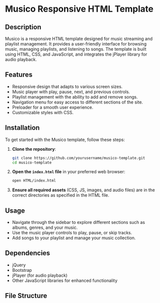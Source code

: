 # Musico Responsive HTML Template

## Description
Musico is a responsive HTML template designed for music streaming and playlist management. It provides a user-friendly interface for browsing music, managing playlists, and listening to songs. The template is built using HTML, CSS, and JavaScript, and integrates the jPlayer library for audio playback.

## Features
- Responsive design that adapts to various screen sizes.
- Music player with play, pause, next, and previous controls.
- Playlist management with the ability to add and remove songs.
- Navigation menu for easy access to different sections of the site.
- Preloader for a smooth user experience.
- Customizable styles with CSS.

## Installation
To get started with the Musico template, follow these steps:

1. **Clone the repository**:
   ```bash
   git clone https://github.com/yourusername/musico-template.git
   cd musico-template
   ```

2. **Open the `index.html` file** in your preferred web browser:
   ```bash
   open HTML/index.html
   ```

3. **Ensure all required assets** (CSS, JS, images, and audio files) are in the correct directories as specified in the HTML file.

## Usage
- Navigate through the sidebar to explore different sections such as albums, genres, and your music.
- Use the music player controls to play, pause, or skip tracks.
- Add songs to your playlist and manage your music collection.

## Dependencies
- jQuery
- Bootstrap
- jPlayer (for audio playback)
- Other JavaScript libraries for enhanced functionality

## File Structure
